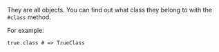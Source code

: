 They are all objects. You can find out what class they belong to with the `#class` method.

For example:

`true.class # => TrueClass`